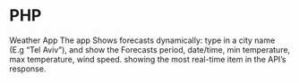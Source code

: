 # PHP
Weather App
The app Shows forecasts dynamically: type in a city name (E.g “Tel Aviv”), and show the Forecasts period, date/time, min temperature, max temperature, wind speed.
showing the most real-time item in the API’s response. 
